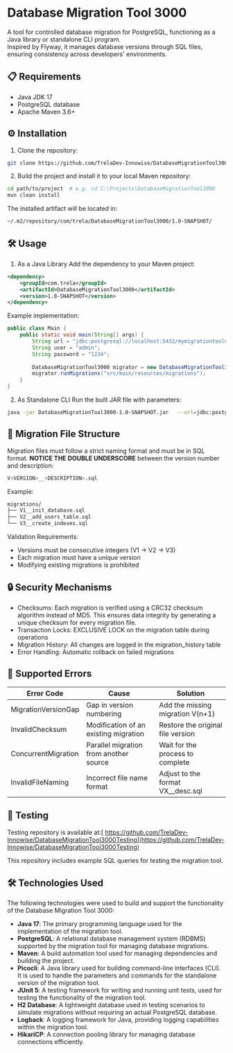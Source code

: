 
# Database Migration Tool 3000

A tool for controlled database migration for PostgreSQL, functioning as a Java library or standalone CLI program.  
Inspired by Flyway, it manages database versions through SQL files, ensuring consistency across developers' environments.

## 📋 Requirements
- Java JDK 17
- PostgreSQL database 
- Apache Maven 3.6+

## ⚙️ Installation
1. Clone the repository:
```bash
git clone https://github.com/TrelaDev-Innowise/DatabaseMigrationTool3000.git
```

2. Build the project and install it to your local Maven repository:
```bash
cd path/to/project  # e.g. cd C:\Projects\DatabaseMigrationTool3000
mvn clean install
```

The installed artifact will be located in:
```bash
~/.m2/repository/com/trela/DatabaseMigrationTool3000/1.0-SNAPSHOT/
```

## 🛠️ Usage
1. As a Java Library
Add the dependency to your Maven project:

```xml
<dependency>
    <groupId>com.trela</groupId>
    <artifactId>DatabaseMigrationTool3000</artifactId>
    <version>1.0-SNAPSHOT</version>
</dependency>
```

Example implementation:

```java
public class Main {
    public static void main(String[] args) {
        String url = "jdbc:postgresql://localhost:5432/mymigrationtooldb";
        String user = "admin";
        String password = "1234";
        
        DatabaseMigrationTool3000 migrator = new DatabaseMigrationTool3000(url, user, password);
        migrator.runMigrations("src/main/resources/migrations");
    }
}
```

2. As Standalone CLI
Run the built JAR file with parameters:

```bash
java -jar DatabaseMigrationTool3000-1.0-SNAPSHOT.jar   --url=jdbc:postgresql://localhost:5432/mydb   --username=admin   --password=secret   --directory=/path/to/migrations
```

## 📂 Migration File Structure
Migration files must follow a strict naming format and must be in SQL format. **NOTICE THE DOUBLE UNDERSCORE** between the version number and description:

```bash
V<VERSION>__<DESCRIPTION>.sql
```

Example:

```bash
migrations/
├── V1__init_database.sql
├── V2__add_users_table.sql
└── V3__create_indexes.sql
```

Validation Requirements:
- Versions must be consecutive integers (V1 → V2 → V3)
- Each migration must have a unique version
- Modifying existing migrations is prohibited

## 🔒 Security Mechanisms
- Checksums: Each migration is verified using a CRC32 checksum algorithm instead of MD5. This ensures data integrity by generating a unique checksum for every migration file.
- Transaction Locks: EXCLUSIVE LOCK on the migration table during operations
- Migration History: All changes are logged in the migration_history table
- Error Handling: Automatic rollback on failed migrations

## 🚨 Supported Errors
| Error Code        | Cause                         | Solution                                  |
|-------------------|-------------------------------|-------------------------------------------|
| MigrationVersionGap | Gap in version numbering      | Add the missing migration V(n+1)          |
| InvalidChecksum   | Modification of an existing migration | Restore the original file version       |
| ConcurrentMigration | Parallel migration from another source | Wait for the process to complete    |
| InvalidFileNaming | Incorrect file name format    | Adjust to the format VX__desc.sql         |

## 🧪 Testing
Testing repository is available at:[
https://github.com/TrelaDev-Innowise/DatabaseMigrationTool3000Testing](https://github.com/TrelaDev-Innowise/DatabaseMigrationTool3000Testing)

This repository includes example SQL queries for testing the migration tool.


## 🛠️ Technologies Used

The following technologies were used to build and support the functionality of the Database Migration Tool 3000:

- **Java 17**: The primary programming language used for the implementation of the migration tool.
- **PostgreSQL**: A relational database management system (RDBMS) supported by the migration tool for managing database migrations.
- **Maven**: A build automation tool used for managing dependencies and building the project.
- **Picocli**: A Java library used for building command-line interfaces (CLI). It is used to handle the parameters and commands for the standalone version of the migration tool.
- **JUnit 5**: A testing framework for writing and running unit tests, used for testing the functionality of the migration tool.
- **H2 Database**: A lightweight database used in testing scenarios to simulate migrations without requiring an actual PostgreSQL database.
- **Logback**: A logging framework for Java, providing logging capabilities within the migration tool.
- **HikariCP**: A connection pooling library for managing database connections efficiently.



